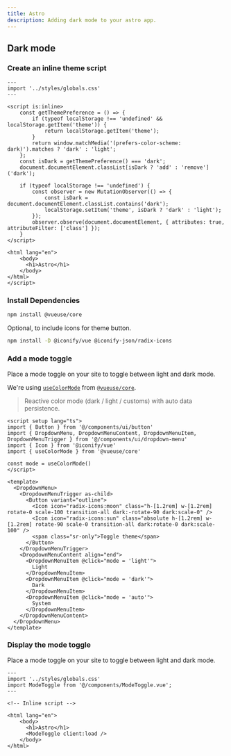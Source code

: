 ```yaml
---
title: Astro
description: Adding dark mode to your astro app.
---
```


## Dark mode

<Steps>

### Create an inline theme script

```astro title="src/pages/index.astro"
---
import '../styles/globals.css'
---

<script is:inline>
	const getThemePreference = () => {
		if (typeof localStorage !== 'undefined' && localStorage.getItem('theme')) {
			return localStorage.getItem('theme');
		}
		return window.matchMedia('(prefers-color-scheme: dark)').matches ? 'dark' : 'light';
	};
	const isDark = getThemePreference() === 'dark';
	document.documentElement.classList[isDark ? 'add' : 'remove']('dark');

	if (typeof localStorage !== 'undefined') {
		const observer = new MutationObserver(() => {
			const isDark = document.documentElement.classList.contains('dark');
			localStorage.setItem('theme', isDark ? 'dark' : 'light');
		});
		observer.observe(document.documentElement, { attributes: true, attributeFilter: ['class'] });
	}
</script>

<html lang="en">
	<body>
      <h1>Astro</h1>
	</body>
</html>
</script>
```

### Install Dependencies

```bash
npm install @vueuse/core
```

Optional, to include icons for theme button.
```bash
npm install -D @iconify/vue @iconify-json/radix-icons
```

### Add a mode toggle

Place a mode toggle on your site to toggle between light and dark mode.

We're using [`useColorMode`](https://vueuse.org/core/usecolormode/) from [`@vueuse/core`](https://vueuse.org/core/).
> Reactive color mode (dark / light / customs) with auto data persistence.

```vue
<script setup lang="ts">
import { Button } from '@/components/ui/button'
import { DropdownMenu, DropdownMenuContent, DropdownMenuItem, DropdownMenuTrigger } from '@/components/ui/dropdown-menu'
import { Icon } from '@iconify/vue'
import { useColorMode } from '@vueuse/core'

const mode = useColorMode()
</script>

<template>
  <DropdownMenu>
    <DropdownMenuTrigger as-child>
      <Button variant="outline">
        <Icon icon="radix-icons:moon" class="h-[1.2rem] w-[1.2rem] rotate-0 scale-100 transition-all dark:-rotate-90 dark:scale-0" />
        <Icon icon="radix-icons:sun" class="absolute h-[1.2rem] w-[1.2rem] rotate-90 scale-0 transition-all dark:rotate-0 dark:scale-100" />
        <span class="sr-only">Toggle theme</span>
      </Button>
    </DropdownMenuTrigger>
    <DropdownMenuContent align="end">
      <DropdownMenuItem @click="mode = 'light'">
        Light
      </DropdownMenuItem>
      <DropdownMenuItem @click="mode = 'dark'">
        Dark
      </DropdownMenuItem>
      <DropdownMenuItem @click="mode = 'auto'">
        System
      </DropdownMenuItem>
    </DropdownMenuContent>
  </DropdownMenu>
</template>
```

### Display the mode toggle

Place a mode toggle on your site to toggle between light and dark mode.

```astro title="src/pages/index.astro"
---
import '../styles/globals.css'
import ModeToggle from '@/components/ModeToggle.vue';
---

<!-- Inline script -->

<html lang="en">
	<body>
      <h1>Astro</h1>
      <ModeToggle client:load />
	</body>
</html>
```

</Steps>
